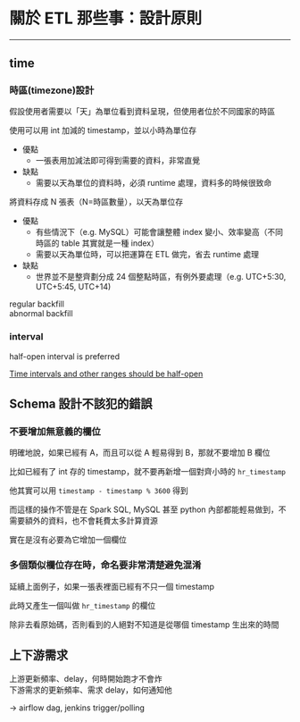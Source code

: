 # 關於 ETL 那些事：設計原則

#### 

---

## time

### 時區\(timezone\)設計

假設使用者需要以「天」為單位看到資料呈現，但使用者位於不同國家的時區

使用可以用 int 加減的 timestamp，並以小時為單位存

* 優點
  * 一張表用加減法即可得到需要的資料，非常直覺
* 缺點
  * 需要以天為單位的資料時，必須 runtime 處理，資料多的時候很致命

將資料存成 N 張表（N=時區數量），以天為單位存

* 優點
  * 有些情況下（e.g. MySQL）可能會讓整體 index 變小、效率變高（不同時區的 table 其實就是一種 index）
  * 需要以天為單位時，可以把運算在 ETL 做完，省去 runtime 處理
* 缺點
  * 世界並不是整齊劃分成 24 個整點時區，有例外要處理（e.g. UTC+5:30, UTC+5:45, UTC+14\)

regular backfill  
abnormal backfill

### interval

half-open interval is preferred

[Time intervals and other ranges should be half-open](http://wrschneider.github.io/2014/01/07/time-intervals-and-other-ranges-should.html)

## 

## Schema 設計不該犯的錯誤

### 不要增加無意義的欄位

明確地說，如果已經有 A，而且可以從 A 輕易得到 B，那就不要增加 B 欄位

比如已經有了 int 存的 timestamp，就不要再新增一個對齊小時的 `hr_timestamp`

他其實可以用 `timestamp - timestamp % 3600` 得到

而這樣的操作不管是在 Spark SQL, MySQL 甚至 python 內部都能輕易做到，不需要額外的資料，也不會耗費太多計算資源

實在是沒有必要為它增加一個欄位

### 多個類似欄位存在時，命名要非常清楚避免混淆

延續上面例子，如果一張表裡面已經有不只一個 timestamp

此時又產生一個叫做 `hr_timestamp` 的欄位

除非去看原始碼，否則看到的人絕對不知道是從哪個 timestamp 生出來的時間


## 上下游需求

上游更新頻率、delay，何時開始跑才不會炸  
下游需求的更新頻率、需求 delay，如何通知他

-&gt; airflow dag, jenkins trigger/polling

